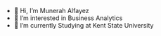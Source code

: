 - 👋 Hi, I’m Munerah Alfayez
- 👀 I’m interested in Business Analytics 
- 🌱 I’m currently Studying at Kent State University


<!---
MALFAYEZ/MALFAYEZ is a ✨ special ✨ repository because its `README.md` (this file) appears on your GitHub profile.
You can click the Preview link to take a look at your changes.
--->
